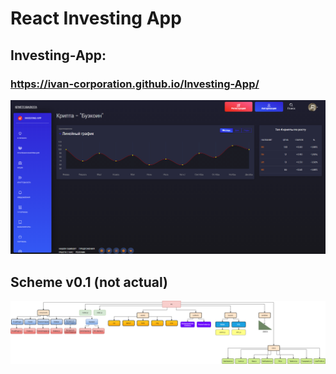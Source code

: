 # React Investing App
## Investing-App:
### https://ivan-corporation.github.io/Investing-App/

<img src="https://github.com/Ivan-Corporation/Investing-App/blob/main/version2.png">

## Scheme v0.1 (not actual)
<img src="https://github.com/Ivan-Corporation/Investing-App/blob/main/InvestApp_Scheme.png">
